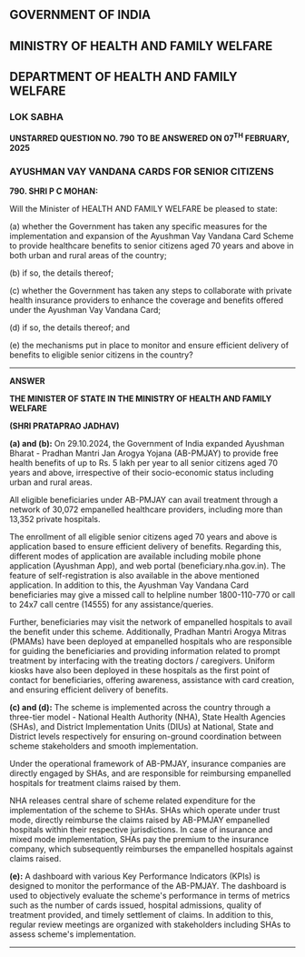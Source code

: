 ## GOVERNMENT OF INDIA

## MINISTRY OF HEALTH AND FAMILY WELFARE

## DEPARTMENT OF HEALTH AND FAMILY WELFARE

### LOK SABHA

**UNSTARRED QUESTION NO. 790**
**TO BE ANSWERED ON 07<sup>TH</sup> FEBRUARY, 2025**

### AYUSHMAN VAY VANDANA CARDS FOR SENIOR CITIZENS

**790. SHRI P C MOHAN:**

Will the Minister of HEALTH AND FAMILY WELFARE be pleased to state:

(a) whether the Government has taken any specific measures for the implementation and expansion of the Ayushman Vay Vandana Card Scheme to provide healthcare benefits to senior citizens aged 70 years and above in both urban and rural areas of the country;

(b) if so, the details thereof;

(c) whether the Government has taken any steps to collaborate with private health insurance providers to enhance the coverage and benefits offered under the Ayushman Vay Vandana Card;

(d) if so, the details thereof; and

(e) the mechanisms put in place to monitor and ensure efficient delivery of benefits to eligible senior citizens in the country?

---

**ANSWER**

**THE MINISTER OF STATE IN THE MINISTRY OF HEALTH AND FAMILY WELFARE**

**(SHRI PRATAPRAO JADHAV)**

**(a) and (b):** On 29.10.2024, the Government of India expanded Ayushman Bharat - Pradhan Mantri Jan Arogya Yojana (AB-PMJAY) to provide free health benefits of up to Rs. 5 lakh per year to all senior citizens aged 70 years and above, irrespective of their socio-economic status including urban and rural areas.

All eligible beneficiaries under AB-PMJAY can avail treatment through a network of 30,072 empanelled healthcare providers, including more than 13,352 private hospitals.

The enrollment of all eligible senior citizens aged 70 years and above is application based to ensure efficient delivery of benefits. Regarding this, different modes of application are available including mobile phone application (Ayushman App), and web portal (beneficiary.nha.gov.in). The feature of self-registration is also available in the above mentioned application. In addition to this, the Ayushman Vay Vandana Card beneficiaries may give a missed call to helpline number 1800-110-770 or call to 24x7 call centre (14555) for any assistance/queries.

Further, beneficiaries may visit the network of empanelled hospitals to avail the benefit under this scheme. Additionally, Pradhan Mantri Arogya Mitras (PMAMs) have been deployed at empanelled hospitals who are responsible for guiding the beneficiaries and providing information related to prompt treatment by interfacing with the treating doctors / caregivers. Uniform kiosks have also been deployed in these hospitals as the first point of contact for beneficiaries, offering awareness, assistance with card creation, and ensuring efficient delivery of benefits.

**(c) and (d):** The scheme is implemented across the country through a three-tier model - National Health Authority (NHA), State Health Agencies (SHAs), and District Implementation Units (DIUs) at National, State and District levels respectively for ensuring on-ground coordination between scheme stakeholders and smooth implementation.

Under the operational framework of AB-PMJAY, insurance companies are directly engaged by SHAs, and are responsible for reimbursing empanelled hospitals for treatment claims raised by them.

NHA releases central share of scheme related expenditure for the implementation of the scheme to SHAs. SHAs which operate under trust mode, directly reimburse the claims raised by AB-PMJAY empanelled hospitals within their respective jurisdictions. In case of insurance and mixed mode implementation, SHAs pay the premium to the insurance company, which subsequently reimburses the empanelled hospitals against claims raised.

**(e):** A dashboard with various Key Performance Indicators (KPIs) is designed to monitor the performance of the AB-PMJAY. The dashboard is used to objectively evaluate the scheme's performance in terms of metrics such as the number of cards issued, hospital admissions, quality of treatment provided, and timely settlement of claims. In addition to this, regular review meetings are organized with stakeholders including SHAs to assess scheme's implementation.

---
